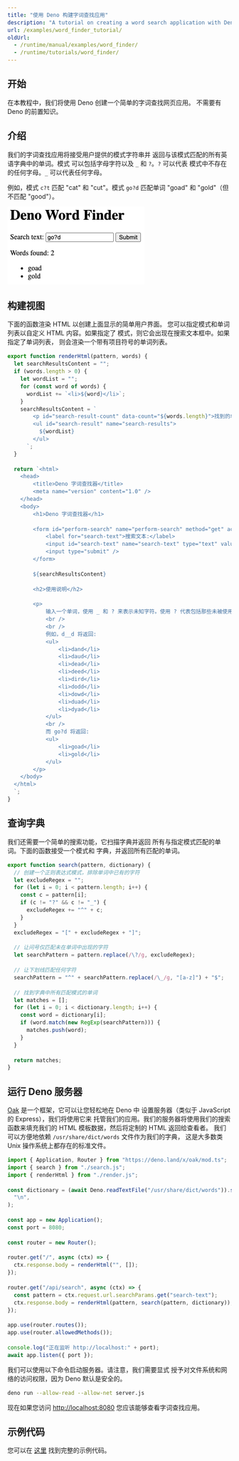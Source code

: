 ```yaml
---
title: "使用 Deno 构建字词查找应用"
description: "A tutorial on creating a word search application with Deno. Learn how to build a web server, implement pattern matching, handle HTTP requests, and create an interactive web interface using Oak framework."
url: /examples/word_finder_tutorial/
oldUrl:
  - /runtime/manual/examples/word_finder/
  - /runtime/tutorials/word_finder/
---
```


## 开始

在本教程中，我们将使用 Deno 创建一个简单的字词查找网页应用。
不需要有 Deno 的前置知识。

## 介绍

我们的字词查找应用将接受用户提供的模式字符串并
返回与该模式匹配的所有英语字典中的单词。模式
可以包括字母字符以及 `_` 和 `?`。`?` 可以代表
模式中不存在的任何字母。`_` 可以代表任何字母。

例如，模式 `c?t` 匹配 "cat" 和 "cut"。模式 `go?d`
匹配单词 "goad" 和 "gold"（但不匹配 "good"）。

![字词查找 UI](./images/word_finder.png)

## 构建视图

下面的函数渲染 HTML 以创建上面显示的简单用户界面。
您可以指定模式和单词列表以自定义 HTML 内容。如果指定了
模式，则它会出现在搜索文本框中。如果指定了单词列表，
则会渲染一个带有项目符号的单词列表。

```jsx title="render.js"
export function renderHtml(pattern, words) {
  let searchResultsContent = "";
  if (words.length > 0) {
    let wordList = "";
    for (const word of words) {
      wordList += `<li>${word}</li>`;
    }
    searchResultsContent = `
        <p id="search-result-count" data-count="${words.length}">找到的单词数量: ${words.length}</p>
        <ul id="search-result" name="search-results"> 
          ${wordList}
        </ul>
      `;
  }

  return `<html>
    <head>
        <title>Deno 字词查找器</title>
        <meta name="version" content="1.0" />
    </head>
    <body>
        <h1>Deno 字词查找器</h1>
  
        <form id="perform-search" name="perform-search" method="get" action="/api/search">
            <label for="search-text">搜索文本:</label>
            <input id="search-text" name="search-text" type="text" value="${pattern}" />
            <input type="submit" />
        </form>
  
        ${searchResultsContent}
  
        <h2>使用说明</h2>
  
        <p>
            输入一个单词，使用 _ 和 ? 来表示未知字符。使用 ? 代表包括那些未被使用的字母（可以将其视为“财富之轮”的占位符）。使用 _ 将找到包含任何字符的单词（无论它是否为“已揭示”）。
            <br />
            <br />
            例如，d__d 将返回:
            <ul>
                <li>dand</li>
                <li>daud</li>
                <li>dead</li>
                <li>deed</li>
                <li>dird</li>
                <li>dodd</li>
                <li>dowd</li>
                <li>duad</li>
                <li>dyad</li>
            </ul>
            <br />
            而 go?d 将返回:
            <ul>
                <li>goad</li>
                <li>gold</li>
            </ul>
        </p>
    </body>
  </html>
  `;
}
```

## 查询字典

我们还需要一个简单的搜索功能，它扫描字典并返回
所有与指定模式匹配的单词。下面的函数接受一个模式和
字典，并返回所有匹配的单词。

```jsx title="search.js"
export function search(pattern, dictionary) {
  // 创建一个正则表达式模式，排除单词中已有的字符
  let excludeRegex = "";
  for (let i = 0; i < pattern.length; i++) {
    const c = pattern[i];
    if (c != "?" && c != "_") {
      excludeRegex += "^" + c;
    }
  }
  excludeRegex = "[" + excludeRegex + "]";

  // 让问号仅匹配未在单词中出现的字符
  let searchPattern = pattern.replace(/\?/g, excludeRegex);

  // 让下划线匹配任何字符
  searchPattern = "^" + searchPattern.replace(/\_/g, "[a-z]") + "$";

  // 找到字典中所有匹配模式的单词
  let matches = [];
  for (let i = 0; i < dictionary.length; i++) {
    const word = dictionary[i];
    if (word.match(new RegExp(searchPattern))) {
      matches.push(word);
    }
  }

  return matches;
}
```

## 运行 Deno 服务器

[Oak](https://deno.land/x/oak@v11.1.0) 是一个框架，它可以让您轻松地在 Deno 中
设置服务器（类似于 JavaScript 的 Express），我们将使用它来
托管我们的应用。我们的服务器将使用我们的搜索函数来填充我们的
HTML 模板数据，然后将定制的 HTML 返回给查看者。
我们可以方便地依赖 `/usr/share/dict/words` 文件作为我们的字典，
这是大多数类 Unix 操作系统上都存在的标准文件。

```jsx title="server.js"
import { Application, Router } from "https://deno.land/x/oak/mod.ts";
import { search } from "./search.js";
import { renderHtml } from "./render.js";

const dictionary = (await Deno.readTextFile("/usr/share/dict/words")).split(
  "\n",
);

const app = new Application();
const port = 8080;

const router = new Router();

router.get("/", async (ctx) => {
  ctx.response.body = renderHtml("", []);
});

router.get("/api/search", async (ctx) => {
  const pattern = ctx.request.url.searchParams.get("search-text");
  ctx.response.body = renderHtml(pattern, search(pattern, dictionary));
});

app.use(router.routes());
app.use(router.allowedMethods());

console.log("正在监听 http://localhost:" + port);
await app.listen({ port });
```

我们可以使用以下命令启动服务器。请注意，我们需要显式
授予对文件系统和网络的访问权限，因为 Deno 默认是安全的。

```bash
deno run --allow-read --allow-net server.js
```

现在如果您访问 [http://localhost:8080](http://localhost:8080/) 您应该能够查看字词查找应用。

## 示例代码

您可以在 [这里](https://github.com/awelm/deno-word-finder) 找到完整的示例代码。